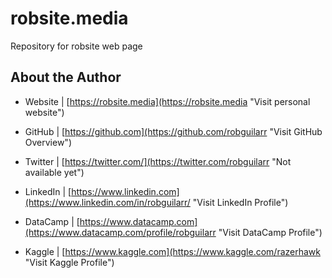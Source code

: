 # robsite.media
Repository for robsite web page


## About the Author

* Website | [https://robsite.media](https://robsite.media "Visit personal website")

* GitHub | [https://github.com](https://github.com/robguilarr "Visit GitHub Overview")

* Twitter | [https://twitter.com/](https://twitter.com/robguilarr "Not available yet")

* LinkedIn | [https://www.linkedin.com](https://www.linkedin.com/in/robguilarr/ "Visit LinkedIn Profile")

* DataCamp | [https://www.datacamp.com](https://www.datacamp.com/profile/robguilarr "Visit DataCamp Profile")

* Kaggle | [https://www.kaggle.com](https://www.kaggle.com/razerhawk "Visit Kaggle Profile")
